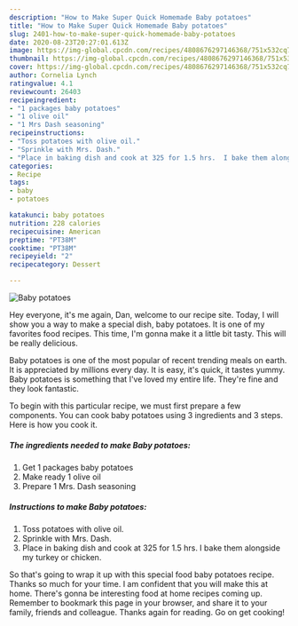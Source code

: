 ```yaml
---
description: "How to Make Super Quick Homemade Baby potatoes"
title: "How to Make Super Quick Homemade Baby potatoes"
slug: 2401-how-to-make-super-quick-homemade-baby-potatoes
date: 2020-08-23T20:27:01.613Z
image: https://img-global.cpcdn.com/recipes/4808676297146368/751x532cq70/baby-potatoes-recipe-main-photo.jpg
thumbnail: https://img-global.cpcdn.com/recipes/4808676297146368/751x532cq70/baby-potatoes-recipe-main-photo.jpg
cover: https://img-global.cpcdn.com/recipes/4808676297146368/751x532cq70/baby-potatoes-recipe-main-photo.jpg
author: Cornelia Lynch
ratingvalue: 4.1
reviewcount: 26403
recipeingredient:
- "1 packages baby potatoes"
- "1 olive oil"
- "1 Mrs Dash seasoning"
recipeinstructions:
- "Toss potatoes with olive oil."
- "Sprinkle with Mrs. Dash."
- "Place in baking dish and cook at 325 for 1.5 hrs.  I bake them alongside my turkey or chicken."
categories:
- Recipe
tags:
- baby
- potatoes

katakunci: baby potatoes 
nutrition: 228 calories
recipecuisine: American
preptime: "PT38M"
cooktime: "PT38M"
recipeyield: "2"
recipecategory: Dessert

---
```



![Baby potatoes](https://img-global.cpcdn.com/recipes/4808676297146368/751x532cq70/baby-potatoes-recipe-main-photo.jpg)

Hey everyone, it's me again, Dan, welcome to our recipe site. Today, I will show you a way to make a special dish, baby potatoes. It is one of my favorites food recipes. This time, I'm gonna make it a little bit tasty. This will be really delicious.

Baby potatoes is one of the most popular of recent trending meals on earth. It is appreciated by millions every day. It is easy, it's quick, it tastes yummy. Baby potatoes is something that I've loved my entire life. They're fine and they look fantastic.




To begin with this particular recipe, we must first prepare a few components. You can cook baby potatoes using 3 ingredients and 3 steps. Here is how you cook it.

<!--inarticleads1-->

##### The ingredients needed to make Baby potatoes:

1. Get 1 packages baby potatoes
1. Make ready 1 olive oil
1. Prepare 1 Mrs. Dash seasoning




<!--inarticleads2-->

##### Instructions to make Baby potatoes:

1. Toss potatoes with olive oil.
1. Sprinkle with Mrs. Dash.
1. Place in baking dish and cook at 325 for 1.5 hrs.  I bake them alongside my turkey or chicken.




So that's going to wrap it up with this special food baby potatoes recipe. Thanks so much for your time. I am confident that you will make this at home. There's gonna be interesting food at home recipes coming up. Remember to bookmark this page in your browser, and share it to your family, friends and colleague. Thanks again for reading. Go on get cooking!
